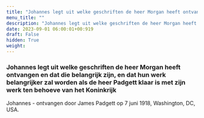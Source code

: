 ```yaml
---
title: "Johannes legt uit welke geschriften de heer Morgan heeft ontvangen en dat die belangrijk zijn, en dat hun werk belangrijker zal worden als de heer Padgett klaar is met zijn werk ten behoeve van het Koninkrijk"
menu_title: ""
description: "Johannes legt uit welke geschriften de heer Morgan heeft ontvangen en dat die belangrijk zijn, en dat hun werk belangrijker zal worden als de heer Padgett klaar is met zijn werk ten behoeve van het Koninkrijk"
date: 2023-09-01 06:00:01+00:919
draft: False
hidden: True
weight:
---
```

### Johannes legt uit welke geschriften de heer Morgan heeft ontvangen en dat die belangrijk zijn, en dat hun werk belangrijker zal worden als de heer Padgett klaar is met zijn werk ten behoeve van het Koninkrijk

Johannes - ontvangen door James Padgett op 7 juni 1918, Washington, DC, USA.
